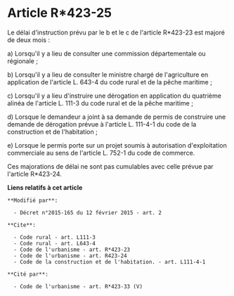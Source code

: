 # Article R*423-25

Le délai d'instruction prévu par le b et le c de l'article R*423-23 est majoré de deux mois : 

a) Lorsqu'il y a lieu de consulter une commission départementale ou régionale ; 

b) Lorsqu'il y a lieu de consulter le ministre chargé de l'agriculture en application de l'article L. 643-4 du code rural et
de la pêche maritime ; 

c) Lorsqu'il y a lieu d'instruire une dérogation en application du quatrième alinéa de l'article L. 111-3 du code rural et de
la pêche maritime ; 

d) Lorsque le demandeur a joint à sa demande de permis de construire une demande de dérogation prévue à l'article L. 111-4-1
du code de la construction et de l'habitation ;

e) Lorsque le permis porte sur un projet soumis à autorisation d'exploitation commerciale au sens de l'article L. 752-1 du
code de commerce. 

Ces majorations de délai ne sont pas cumulables avec celle prévue par l'article R*423-24.

**Liens relatifs à cet article**

	**Modifié par**:

	  - Décret n°2015-165 du 12 février 2015 - art. 2

	**Cite**:

	  - Code rural - art. L111-3
	  - Code rural - art. L643-4
	  - Code de l'urbanisme - art. R*423-23
	  - Code de l'urbanisme - art. R423-24
	  - Code de la construction et de l'habitation. - art. L111-4-1

	**Cité par**:

	  - Code de l'urbanisme - art. R*423-33 (V)
